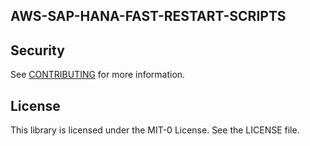 ## AWS-SAP-HANA-FAST-RESTART-SCRIPTS

## Security

See [CONTRIBUTING](CONTRIBUTING.md#security-issue-notifications) for more information.

## License

This library is licensed under the MIT-0 License. See the LICENSE file.

